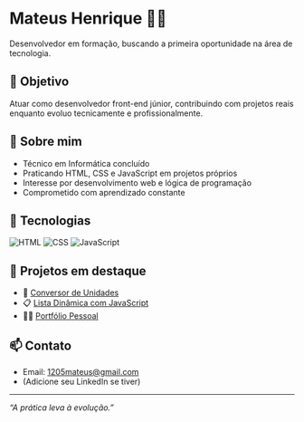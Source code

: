 # Mateus Henrique 👨‍💻

Desenvolvedor em formação, buscando a primeira oportunidade na área de tecnologia.

## 🎯 Objetivo

Atuar como desenvolvedor front-end júnior, contribuindo com projetos reais enquanto evoluo tecnicamente e profissionalmente.

## 🚀 Sobre mim

- Técnico em Informática concluído
- Praticando HTML, CSS e JavaScript em projetos próprios
- Interesse por desenvolvimento web e lógica de programação
- Comprometido com aprendizado constante

## 🧰 Tecnologias

![HTML](https://img.shields.io/badge/-HTML5-E34F26?style=flat&logo=html5&logoColor=white)
![CSS](https://img.shields.io/badge/-CSS3-1572B6?style=flat&logo=css3&logoColor=white)
![JavaScript](https://img.shields.io/badge/-JavaScript-F7DF1E?style=flat&logo=javascript&logoColor=black)

## 📌 Projetos em destaque

- 🔧 [Conversor de Unidades](https://github.com/seu-usuario/conversor-unidades)
- 📋 [Lista Dinâmica com JavaScript](https://github.com/seu-usuario/lista-dinamica)
- 🧑‍💼 [Portfólio Pessoal](https://github.com/seu-usuario/portfolio)

## 📫 Contato

- Email: 1205mateus@gmail.com
- (Adicione seu LinkedIn se tiver)

---

*“A prática leva à evolução.”*
